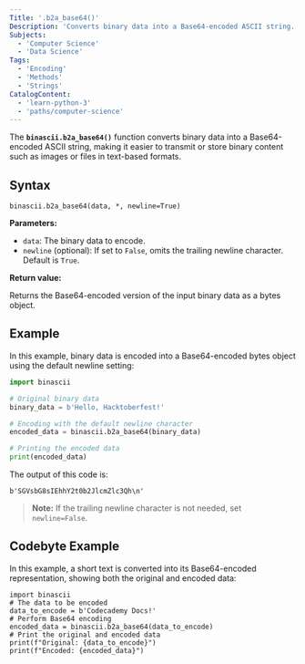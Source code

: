 ```yaml
---
Title: '.b2a_base64()'
Description: 'Converts binary data into a Base64-encoded ASCII string.'
Subjects:
  - 'Computer Science'
  - 'Data Science'
Tags:
  - 'Encoding'
  - 'Methods'
  - 'Strings'
CatalogContent:
  - 'learn-python-3'
  - 'paths/computer-science'
---
```


The **`binascii.b2a_base64()`** function converts binary data into a Base64-encoded ASCII string, making it easier to transmit or store binary content such as images or files in text-based formats.

## Syntax

```pseudo
binascii.b2a_base64(data, *, newline=True)
```

**Parameters:**

- `data`: The binary data to encode.
- `newline` (optional): If set to `False`, omits the trailing newline character. Default is `True`.

**Return value:**

Returns the Base64-encoded version of the input binary data as a bytes object.

## Example

In this example, binary data is encoded into a Base64-encoded bytes object using the default newline setting:

```py
import binascii

# Original binary data
binary_data = b'Hello, Hacktoberfest!'

# Encoding with the default newline character
encoded_data = binascii.b2a_base64(binary_data)

# Printing the encoded data
print(encoded_data)
```

The output of this code is:

```shell
b'SGVsbG8sIEhhY2t0b2JlcmZlc3Qh\n'
```

> **Note:** If the trailing newline character is not needed, set `newline=False`.

## Codebyte Example

In this example, a short text is converted into its Base64-encoded representation, showing both the original and encoded data:

```codebyte/python
import binascii
# The data to be encoded
data_to_encode = b'Codecademy Docs!'
# Perform Base64 encoding
encoded_data = binascii.b2a_base64(data_to_encode)
# Print the original and encoded data
print(f"Original: {data_to_encode}")
print(f"Encoded: {encoded_data}")
```
